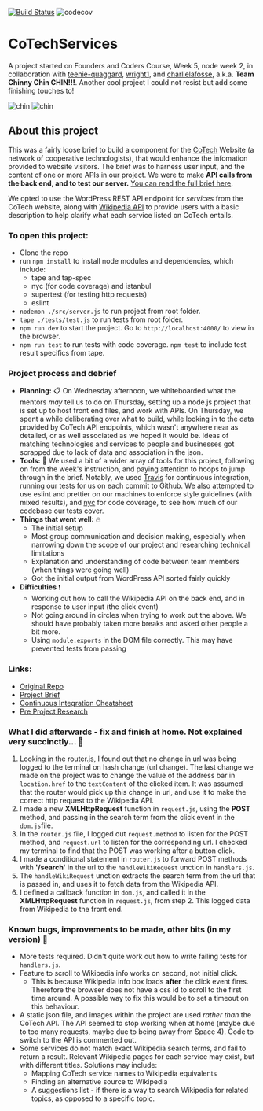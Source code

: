 [![Build Status](https://travis-ci.org/mr-bagglesworth/CoTechServices.svg?branch=master)](https://travis-ci.org/mr-bagglesworth/CoTechServices) ![codecov](https://codecov.io/gh/mr-bagglesworth/CoTechServices/branch/master/graph/badge.svg)

# CoTechServices

A project started on Founders and Coders Course, Week 5, node week 2, in collaboration with [teenie-quaggard](https://github.com/teenie-quaggard), [wright1](https://github.com/wright1), and [charlielafosse](https://github.com/charlielafosse), a.k.a. **Team Chinny Chin CHIN!!!**. Another cool project I could not resist but add some finishing touches to!

![chin](https://media.giphy.com/media/xTiTnzR3oXDcFea0NO/giphy.gif)
![chin](https://media.giphy.com/media/a5viI92PAF89q/giphy.gif)


## About this project

This was a fairly loose brief to build a component for the [CoTech](https://www.coops.tech/about) Website (a network of cooperative technologists), that would enhance the infomation provided to website visitors. The brief was to harness user input, and the content of one or more APIs in our project. We were to make **API calls from the back end, and to test our server.** [You can read the full brief here](https://hackmd.io/h9fBLTDERVKg9CGr3KINMQ?view).

We opted to use the WordPress REST API endpoint for _services_ from the CoTech website, along with [Wikipedia API](https://www.mediawiki.org/wiki/API:Main_page) to provide users with a basic description to help clarify what each service listed on CoTech entails.


### To open this project:

- Clone the repo
- run `npm install` to install node modules and dependencies, which include:
    - tape and tap-spec
    - nyc (for code coverage) and istanbul
    - supertest (for testing http requests)
    - eslint
- `nodemon ./src/server.js` to run project from root folder.
- `tape ./tests/test.js` to run tests from root folder.
- `npm run dev` to start the project. Go to `http://localhost:4000/` to view in the browser.
- `npm run test` to run tests with code coverage. `npm test` to include test result specifics from tape.


### Project process and debrief

- **Planning:** :clipboard: On Wednesday afternoon, we whiteboarded what the mentors _may_ tell us to do on Thursday, setting up a node.js project that is set up to host front end files, and work with APIs. On Thursday, we spent a while deliberating over what to build, while looking in to the data provided by CoTech API endpoints, which wasn't anywhere near as detailed, or as well associated as we hoped it would be. Ideas of matching technologies and services to people and businesses got scrapped due to lack of data and association in the json.
- **Tools:** :wrench: We used a bit of a wider array of tools for this project, following on from the week's instruction, and paying attention to hoops to jump through in the brief. Notably, we used [Travis](https://travis-ci.org/) for continuous integration, running our tests for us on each commit to Github. We also attempted to use eslint and prettier on our machines to enforce style guidelines (with mixed results), and [nyc](https://www.npmjs.com/package/nyc) for code coverage, to see how much of our codebase our tests cover.
- **Things that went well:** :fire:
    - The initial setup
    - Most group communication and decision making, especially when narrowing down the scope of our project and researching technical limitations
    - Explanation and understanding of code between team members (when things were going well)
    - Got the initial output from WordPress API sorted fairly quickly
- **Difficulties** :exclamation:
    - Working out how to call the Wikipedia API on the back end, and in response to user input (the click event)
    - Not going around in circles when trying to work out the above. We should have probably taken more breaks and asked other people a bit more.
    - Using ```module.exports``` in the DOM file correctly. This may have prevented tests from passing


### Links:

- [Original Repo](https://github.com/fac-15/chin)
- [Project Brief](https://hackmd.io/h9fBLTDERVKg9CGr3KINMQ?view)
- [Continuous Integration Cheatsheet](https://hackmd.io/LNg8wXcBTDSdShMTu64x5A)
- [Pre Project Research](https://github.com/fac-15/Research/tree/master/week%205)


### What I did afterwards - fix and finish at home. Not explained very succinctly... :checkered_flag:
1. Looking in the router.js, I found out that no change in url was being logged to the terminal on hash change (url change). The last change we made on the project was to change the value of the address bar in ```location.href``` to the ```textContent``` of the clicked item. It was assumed that the router would pick up this change in url, and use it to make the correct http request to the Wikipedia API.
2. I made a new **XMLHttpRequest** function in ```request.js```, using the **POST** method, and passing in the search term from the click event in the ```dom.js```file.
3. In the ```router.js``` file, I logged out ```request.method``` to listen for the POST method, and ```request.url``` to listen for the corresponding url. I checked my terminal to find that the POST was working after a button click.
4. I made a conditional statement in ```router.js``` to forward POST methods with **'/search'** in the url to the ```handleWikiRequest``` unction in ```handlers.js```.
5. The ```handleWikiRequest``` unction extracts the search term from the url that is passed in, and uses it to fetch data from the Wikipedia API.
6. I defined a callback function in ```dom.js```, and called it in the **XMLHttpRequest** function in ```request.js```, from step 2. This logged data from Wikipedia to the front end.


### Known bugs, improvements to be made, other bits (in my version) :bug:
- More tests required. Didn't quite work out how to write failing tests for ```handlers.js```.
- Feature to scroll to Wikipedia info works on second, not initial click.
    - This is because Wikipedia info box loads **after** the click event fires. Therefore the browser does not have a css id to scroll to the first time around. A possible way to fix this would be to set a timeout on this behaviour.
- A static json file, and images within the project are used _rather than_ the CoTech API. The API seemed to stop working when at home (maybe due to too many requests, maybe due to being away from Space 4). Code to switch to the API is commented out.
- Some services do not match exact Wikipedia search terms, and fail to return a result. Relevant Wikipedia pages for each service may exist, but with different titles. Solutions may include:
    - Mapping CoTech service names to Wikipedia equivalents
    - Finding an alternative source to Wikipedia
    - A suggestions list - if there is a way to search Wikipedia for related topics, as opposed to a specific topic.